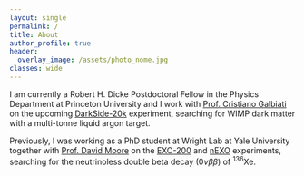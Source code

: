 ```yaml
---
layout: single
permalink: /
title: About
author_profile: true
header:
  overlay_image: /assets/photo_nome.jpg
classes: wide
---
```


I am currently a Robert H. Dicke Postdoctoral Fellow in the Physics Department at Princeton University and I work with [Prof. Cristiano Galbiati](https://phy.princeton.edu/people/cristiano-galbiati) on the upcoming [DarkSide-20k](https://www.lngs.infn.it/en/darkside) experiment, searching for WIMP dark matter with a multi-tonne liquid argon target.

Previously, I was working as a PhD student at Wright Lab at Yale University together with [Prof. David Moore](https://campuspress.yale.edu/moorelab/) on the [EXO-200](https://www-project.slac.stanford.edu/exo/) and [nEXO](https://nexo.llnl.gov) experiments, searching for the neutrinoless double beta decay $(0\nu\beta\beta)$ of ${}^{136}\mathrm{Xe}$.